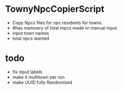 # TownyNpcCopierScript
- Copy Npcs files for npc residents for towns.
- #has memoery of total mpcs made or manual input
- input town names
- total npcs wanted


# todo
- fix input labels
- make it multitown per run
- make UUID fully Randomized
